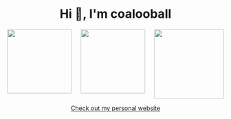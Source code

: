 <h1 align="center">Hi 👋, I'm coalooball</h1>

<div style="display: flex; justify-content: space-between;">
    <img height="150px"
        src="https://github-readme-stats.vercel.app/api?username=coalooball&show_icons=true&cache_seconds=86400&theme=chartreuse-dark" />
    <img height="150px"
        src="https://github-readme-streak-stats.herokuapp.com?user=coalooball&theme=chartreuse-dark&hide_border=true&date_format=n%2Fj%5B%2FY%5D" />
    <img height="162px"
        src="https://github-readme-stats.vercel.app/api/top-langs/?username=coalooball&hide=html&hide_title=true&hide_border=true&layout=compact&langs_count=6&theme=chartreuse-dark" />
</div>

<p align="center">
    <a href="https://coalooball.github.io/">Check out my personal website</a>
</p>
